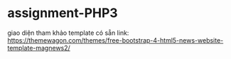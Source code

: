 # assignment-PHP3

giao diện tham khảo template có sẵn
link: https://themewagon.com/themes/free-bootstrap-4-html5-news-website-template-magnews2/
